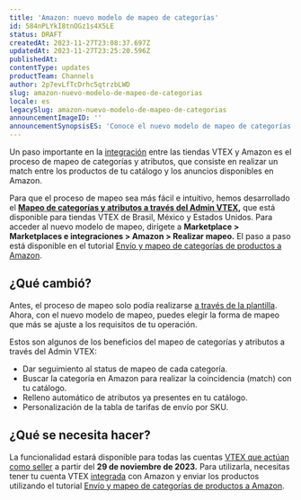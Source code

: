 ```yaml
---
title: 'Amazon: nuevo modelo de mapeo de categorías'
id: 584nPLYkI8tnOGz1s4X5LE
status: DRAFT
createdAt: 2023-11-27T23:08:37.697Z
updatedAt: 2023-11-27T23:25:20.596Z
publishedAt: 
contentType: updates
productTeam: Channels
author: 2p7evLfTcDrhc5qtrzbLWD
slug: amazon-nuevo-modelo-de-mapeo-de-categorias
locale: es
legacySlug: amazon-nuevo-modelo-de-mapeo-de-categorias
announcementImageID: ''
announcementSynopsisES: 'Conoce el nuevo modelo de mapeo de categorías y atributos en la integración de VTEX y Amazon.'
---
```


Un paso importante en la [integración](https://help.vtex.com/es/tracks/configurar-integracao-com-a-amazon--6sgd4Pagy3wNsWKBvmIFrP/5sYA9MlRo92jJIxKF1MTXb) entre las tiendas VTEX y Amazon es el proceso de mapeo de categorías y atributos, que consiste en realizar un match entre los productos de tu catálogo y los anuncios disponibles en Amazon.  

Para que el proceso de mapeo sea más fácil e intuitivo, hemos desarrollado el **[Mapeo de categorías y atributos a través del Admin VTEX](https://help.vtex.com/es/tracks/configurar-integracao-com-a-amazon--6sgd4Pagy3wNsWKBvmIFrP/5xklf2wSdeztQh4iy5kJvD?&utm_source=autocomplete#mapeamento-via-admin-vtex-beta),** que está disponible para tiendas VTEX de Brasil, México y Estados Unidos. Para acceder al nuevo modelo de mapeo, dirígete a **Marketplace > Marketplaces e integraciones > Amazon > Realizar mapeo.** El paso a paso está disponible en el tutorial [Envío y mapeo de categorías de productos a Amazon](https://help.vtex.com/es/tracks/configurar-integracao-com-a-amazon--6sgd4Pagy3wNsWKBvmIFrP/5xklf2wSdeztQh4iy5kJvD).  

## ¿Qué cambió?

Antes, el proceso de mapeo solo podía realizarse [a través de la plantilla](https://help.vtex.com/es/tracks/configurar-integracao-com-a-amazon--6sgd4Pagy3wNsWKBvmIFrP/5xklf2wSdeztQh4iy5kJvD?&utm_source=autocomplete#mapeamento-via-planilha). Ahora, con el nuevo modelo de mapeo, puedes elegir la forma de mapeo que más se ajuste a los requisitos de tu operación.  

Estos son algunos de los beneficios del mapeo de categorías y atributos a través del Admin VTEX:  

- Dar seguimiento al status de mapeo de cada categoría.  
- Buscar la categoría en Amazon para realizar la coincidencia (match) con tu catálogo.  
- Relleno automático de atributos ya presentes en tu catálogo.  
- Personalización de la tabla de tarifas de envío por SKU.  

## ¿Qué se necesita hacer?

La funcionalidad estará disponible para todas las cuentas [VTEX que actúan como seller](https://help.vtex.com/es/tutorial/estrategias-de-marketplace-na-vtex--tutorials_402#sendo-seller-vtex) a partir del **29 de noviembre de 2023.** Para utilizarla, necesitas tener tu cuenta VTEX [integrada](https://help.vtex.com/pt/tracks/configurar-integracao-com-a-amazon--6sgd4Pagy3wNsWKBvmIFrP/5sYA9MlRo92jJIxKF1MTXb) con Amazon y enviar los productos utilizando el tutorial [Envío y mapeo de categorías de productos a Amazon](https://help.vtex.com/es/tracks/configurar-integracao-com-a-amazon--6sgd4Pagy3wNsWKBvmIFrP/5xklf2wSdeztQh4iy5kJvD).  
